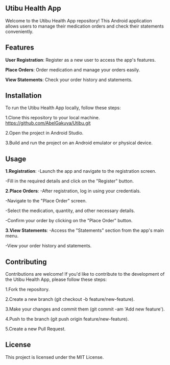 ## **Utibu Health App**
Welcome to the Utibu Health App repository! This Android application allows users to manage their medication orders and check their statements conveniently.

## **Features**
**User Registration**: Register as a new user to access the app's features.

**Place Orders**: Order medication and manage your orders easily.

**View Statements**: Check your order history and statements.


## **Installation**
To run the Utibu Health App locally, follow these steps:

1.Clone this repository to your local machine.
    https://github.com/AbelGakuya/Utibu.git
    
2.Open the project in Android Studio.

3.Build and run the project on an Android emulator or physical device.

## **Usage**
**1.Registration**:
-Launch the app and navigate to the registration screen.

-Fill in the required details and click on the "Register" button.

**2.Place Orders**:
-After registration, log in using your credentials.

-Navigate to the "Place Order" screen.

-Select the medication, quantity, and other necessary details.

-Confirm your order by clicking on the "Place Order" button.

**3.View Statements**:
-Access the "Statements" section from the app's main menu.

-View your order history and statements.

## **Contributing**
Contributions are welcome! If you'd like to contribute to the development of the Utibu Health App, please follow these steps:

1.Fork the repository.

2.Create a new branch (git checkout -b feature/new-feature).

3.Make your changes and commit them (git commit -am 'Add new feature').

4.Push to the branch (git push origin feature/new-feature).

5.Create a new Pull Request.


## **License**

This project is licensed under the MIT License.


